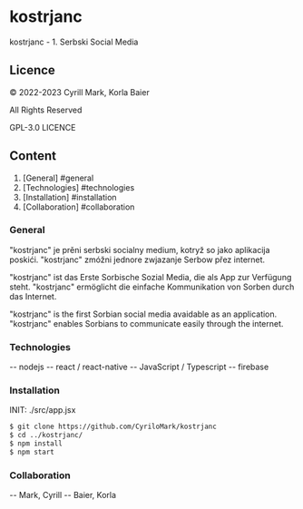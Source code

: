 # kostrjanc

kostrjanc - 1. Serbski Social Media

## Licence

&copy; 2022-2023 Cyrill Mark, Korla Baier

All Rights Reserved

GPL-3.0 LICENCE

## Content

1. [General] #general
2. [Technologies] #technologies
3. [Installation] #installation
4. [Collaboration] #collaboration

### General

"kostrjanc" je prěni serbski socialny medium, kotryž so jako aplikacija poskići.
"kostrjanc" zmóžni jednore zwjazanje Serbow přez internet.

"kostrjanc" ist das Erste Sorbische Sozial Media, die als App zur Verfügung steht.
"kostrjanc" ermöglicht die einfache Kommunikation von Sorben durch das Internet.

"kostrjanc" is the first Sorbian social media avaidable as an application.
"kostrjanc" enables Sorbians to communicate easily through the internet.

### Technologies

-- nodejs
-- react / react-native
-- JavaScript / Typescript
-- firebase

### Installation

INIT: ./src/app.jsx

```bash
$ git clone https://github.com/CyriloMark/kostrjanc
$ cd ../kostrjanc/
$ npm install
$ npm start
```

### Collaboration

-- Mark, Cyrill
-- Baier, Korla
